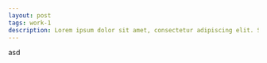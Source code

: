 ```yaml
---
layout: post
tags: work-1
description: Lorem ipsum dolor sit amet, consectetur adipiscing elit. Sed in mi nec orci ultricies porttitor. Curabitur bibendum vitae nisl a posuere. Aliquam dolor massa, egestas varius tristique at, imperdiet at sapien. Suspendisse quis ipsum nibh. Morbi sed condimentum ante. Proin maximus suscipit libero, eget dapibus neque eleifend eget. Quisque non orci id tortor tincidunt semper. Aliquam erat volutpat. Morbi commodo libero quam, eu congue nisl euismod aliquam. Donec scelerisque maximus elit ac finibus. Morbi quis dolor non nisl maximus tempus. Curabitur dapibus enim odio, ullamcorper sollicitudin arcu sagittis eu. Quisque ullamcorper felis id ex posuere, iaculis viverra elit scelerisque. Suspendisse in leo fermentum eros eleifend vehicula. Fusce tempor dolor luctus luctus molestie.
---
```


asd
